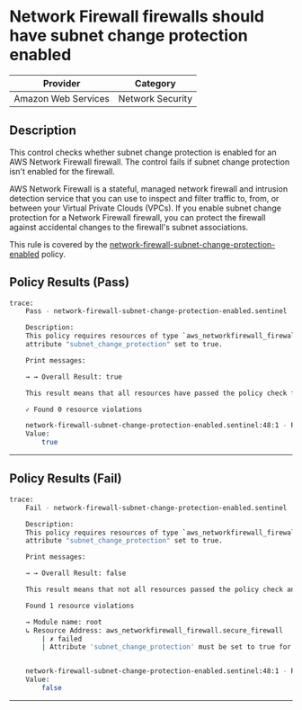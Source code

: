 # Network Firewall firewalls should have subnet change protection enabled

| Provider            | Category          |
|---------------------|------------------ |
| Amazon Web Services | Network Security  |

## Description

This control checks whether subnet change protection is enabled for an AWS Network Firewall firewall. The control fails if subnet change protection isn't enabled for the firewall.

AWS Network Firewall is a stateful, managed network firewall and intrusion detection service that you can use to inspect and filter traffic to, from, or between your Virtual Private Clouds (VPCs). If you enable subnet change protection for a Network Firewall firewall, you can protect the firewall against accidental changes to the firewall's subnet associations.

This rule is covered by the [network-firewall-subnet-change-protection-enabled](https://github.com/hashicorp/policy-library-FSBP-Policy-Set-for-AWS-Terraform/blob/main/policies/network-firewall/network-firewall-subnet-change-protection-enabled.sentinel) policy.

## Policy Results (Pass)
```bash
trace:
    Pass - network-firewall-subnet-change-protection-enabled.sentinel

    Description:
    This policy requires resources of type `aws_networkfirewall_firewall` have
    attribute "subnet_change_protection" set to true.

    Print messages:

    → → Overall Result: true

    This result means that all resources have passed the policy check for the policy network-firewall-subnet-change-protection-enabled.

    ✓ Found 0 resource violations

    network-firewall-subnet-change-protection-enabled.sentinel:48:1 - Rule "main"
    Value:
        true
```

---

## Policy Results (Fail)
```bash
trace:
    Fail - network-firewall-subnet-change-protection-enabled.sentinel

    Description:
    This policy requires resources of type `aws_networkfirewall_firewall` have
    attribute "subnet_change_protection" set to true.

    Print messages:

    → → Overall Result: false

    This result means that not all resources passed the policy check and the protected behavior is not allowed for the policy network-firewall-subnet-change-protection-enabled.

    Found 1 resource violations

    → Module name: root
    ↳ Resource Address: aws_networkfirewall_firewall.secure_firewall
        | ✗ failed
        | Attribute 'subnet_change_protection' must be set to true for 'aws_networkfirewall_firewall' resources. Refer to https://docs.aws.amazon.com/securityhub/latest/userguide/networkfirewall-controls.html#networkfirewall-10 for more details.


    network-firewall-subnet-change-protection-enabled.sentinel:48:1 - Rule "main"
    Value:
        false
```

---